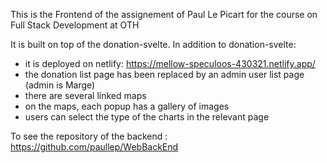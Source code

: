 This is the Frontend of the assignement of Paul Le Picart for the course on Full Stack Development at OTH

It is built on top of the donation-svelte. In addition to donation-svelte:

- it is deployed on netlify: https://mellow-speculoos-430321.netlify.app/
- the donation list page has been replaced by an admin user list page (admin is Marge)
- there are several linked maps
- on the maps, each popup has a gallery of images
- users can select the type of the charts in the relevant page

To see the repository of the backend : https://github.com/paullep/WebBackEnd
